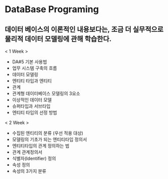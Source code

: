 # DataBase Programing
## 데이터 베이스의 이론적인 내용보다는, 조금 더 실무적으로 물리적 데이터 모델링에 관해 학습한다.


< 1 Week >
- DA#5 기본 사용법
- 업무 시스템 구축의 흐름
- 데이터 모델링
- 엔티티 타입과 엔티티
- 관계
- 관계형 데이터베이스 모델링의 3요소
- 이상적인 데이터 모델
- 슈퍼타입과 서브타입
- 엔티티 타입의 선정 방법


< 2 Week >
- 수집된 엔티티의 분류 (우선 적용 대상)
- 모델링의 기초가 되는 엔티티타입 정의서
- 엔티티타입의 관계 정의하는 법
- 관계 관계정의서
- 식별자(Identifier) 정의
- 속성 정의
- 속성의 3가지 분류
